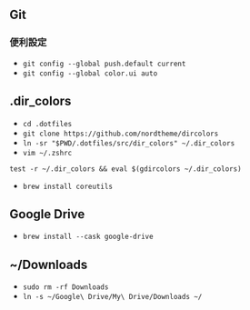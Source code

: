 ## Git
### 便利設定
- `git config --global push.default current`
- `git config --global color.ui auto`

## .dir_colors
- `cd .dotfiles`
- `git clone https://github.com/nordtheme/dircolors`
- `ln -sr "$PWD/.dotfiles/src/dir_colors" ~/.dir_colors`
- `vim ~/.zshrc`
```
test -r ~/.dir_colors && eval $(gdircolors ~/.dir_colors)
```
- `brew install coreutils`


## Google Drive
- `brew install --cask google-drive`

## ~/Downloads
- `sudo rm -rf Downloads`
- `ln -s ~/Google\ Drive/My\ Drive/Downloads ~/`

